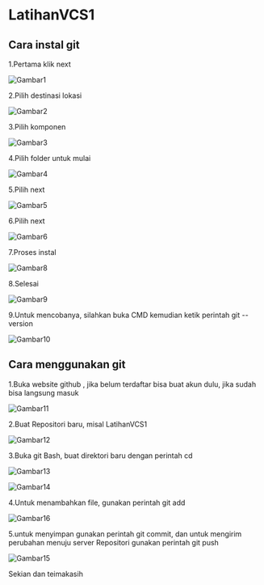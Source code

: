 # LatihanVCS1
## Cara instal git
1.Pertama klik next <p>

![Gambar1](SS/SS1.PNG)<p>
2.Pilih destinasi lokasi<p>
![Gambar2](SS/SS2.PNG)<p>
3.Pilih komponen<p>
![Gambar3](SS/SS3.PNG)<p>
4.Pilih folder untuk mulai<p>
![Gambar4](SS/SS4.PNG)<p>
5.Pilih next<p>
![Gambar5](SS/SS5.PNG)<p>
6.Pilih next<p>
![Gambar6](SS/SS6.PNG)<p>
7.Proses instal<p>
![Gambar8](SS/SS8.PNG)<p>
8.Selesai<p>
![Gambar9](SS/SS9.PNG)<p>
9.Untuk mencobanya, silahkan buka CMD kemudian ketik perintah git --version<p>
![Gambar10](SS/SS10.PNG)

## Cara menggunakan git

1.Buka website github , jika belum terdaftar bisa buat akun dulu, jika sudah bisa langsung masuk<p>
![Gambar11](SS/SS11.png)<p>
2.Buat Repositori baru, misal LatihanVCS1<p>
![Gambar12](SS/SS12.png)<p>
3.Buka git Bash, buat direktori baru dengan perintah cd<p>
![Gambar13](SS/SS13.png)<p>
![Gambar14](SS/SS14.png)<p>
4.Untuk menambahkan file, gunakan perintah git add<p>
![Gambar16](SS/SS16.png)<p>
5.untuk menyimpan gunakan perintah git commit, dan
untuk mengirim perubahan menuju server Repositori gunakan perintah git push<p>
![Gambar15](SS/SS15.png) <p>

Sekian dan teimakasih <p>